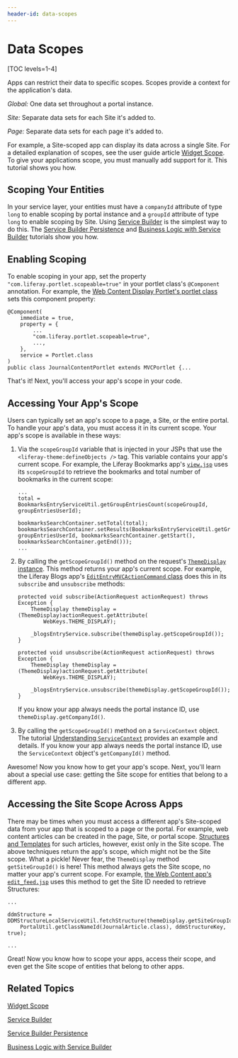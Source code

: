 ```yaml
---
header-id: data-scopes
---
```


# Data Scopes

[TOC levels=1-4]

Apps can restrict their data to specific scopes. Scopes provide a context for
the application's data.

*Global:* One data set throughout a portal instance. 

*Site:* Separate data sets for each Site it's added to.

*Page:* Separate data sets for each page it's added to. 

For example, a Site-scoped app can display its data across a single Site. For a
detailed explanation of scopes, see the user guide article 
[Widget Scope](/docs/7-1/user/-/knowledge_base/u/widget-scope). 
To give your applications scope, you must manually add support for it. This
tutorial shows you how. 

## Scoping Your Entities

In your service layer, your entities must have a `companyId` attribute of type 
`long` to enable scoping by portal instance and a `groupId` attribute of type 
`long` to enable scoping by Site. Using 
[Service Builder](/docs/7-1/tutorials/-/knowledge_base/t/service-builder) 
is the simplest way to do this. The 
[Service Builder Persistence](/docs/7-1/tutorials/-/knowledge_base/t/service-builder-persistence) 
and 
[Business Logic with Service Builder](/docs/7-1/tutorials/-/knowledge_base/t/business-logic-with-service-builder)
tutorials show you how. 

## Enabling Scoping

To enable scoping in your app, set the property 
`"com.liferay.portlet.scopeable=true"` in your portlet class's `@Component` 
annotation. For example, the
[Web Content Display Portlet's portlet class](https://github.com/liferay/liferay-portal/blob/7.1.0-ga1/modules/apps/journal/journal-content-web/src/main/java/com/liferay/journal/content/web/internal/portlet/JournalContentPortlet.java)
sets this component property: 

    @Component(
        immediate = true,
        property = {
            ...
            "com.liferay.portlet.scopeable=true",
            ...,
        },
        service = Portlet.class
    )
    public class JournalContentPortlet extends MVCPortlet {...

That's it! Next, you'll access your app's scope in your code. 

## Accessing Your App's Scope

Users can typically set an app's scope to a page, a Site, or the entire portal. 
To handle your app's data, you must access it in its current scope. Your app's
scope is available in these ways: 

1.  Via the `scopeGroupId` variable that is injected in your JSPs that 
    use the `<liferay-theme:defineObjects />` tag. This variable contains your
    app's current scope. For example, the Liferay Bookmarks app's
    [`view.jsp`](https://github.com/liferay/liferay-portal/blob/7.1.0-ga1/modules/apps/bookmarks/bookmarks-web/src/main/resources/META-INF/resources/bookmarks/view.jsp#L122-L125) 
    uses its `scopeGroupId` to retrieve the bookmarks and total number of
    bookmarks in the current scope: 

        ...
        total = BookmarksEntryServiceUtil.getGroupEntriesCount(scopeGroupId, groupEntriesUserId);
        
        bookmarksSearchContainer.setTotal(total);
        bookmarksSearchContainer.setResults(BookmarksEntryServiceUtil.getGroupEntries(scopeGroupId, groupEntriesUserId, bookmarksSearchContainer.getStart(), bookmarksSearchContainer.getEnd()));
        ...

2.  By calling the `getScopeGroupId()` method on the request's 
    [`ThemeDisplay` instance](@platform-ref@/7.1-latest/javadocs/portal-kernel/com/liferay/portal/kernel/theme/ThemeDisplay.html). 
    This method returns your app's current scope. For example, the Liferay Blogs
    app's
    [`EditEntryMVCActionCommand` class](https://github.com/liferay/liferay-portal/blob/7.1.0-ga1/modules/apps/blogs/blogs-web/src/main/java/com/liferay/blogs/web/internal/portlet/action/EditEntryMVCActionCommand.java#L371-L383) 
    does this in its `subscribe` and `unsubscribe` methods: 

        protected void subscribe(ActionRequest actionRequest) throws Exception {
            ThemeDisplay themeDisplay = (ThemeDisplay)actionRequest.getAttribute(
                WebKeys.THEME_DISPLAY);

            _blogsEntryService.subscribe(themeDisplay.getScopeGroupId());
        }

        protected void unsubscribe(ActionRequest actionRequest) throws Exception {
            ThemeDisplay themeDisplay = (ThemeDisplay)actionRequest.getAttribute(
                WebKeys.THEME_DISPLAY);

            _blogsEntryService.unsubscribe(themeDisplay.getScopeGroupId());
        }

    If you know your app always needs the portal instance ID, use
    `themeDisplay.getCompanyId()`. 

3.  By calling the `getScopeGroupId()` method on a `ServiceContext` object. The
    tutorial
    [Understanding `ServiceContext`](/docs/7-1/tutorials/-/knowledge_base/t/understanding-servicecontext)
    provides an example and details. 
    If you know your app always needs the portal instance ID, use the 
    `ServiceContext` object's `getCompanyId()` method. 

Awesome! Now you know how to get your app's scope. Next, you'll learn about
a special use case: getting the Site scope for entities that belong to
a different app. 

## Accessing the Site Scope Across Apps

There may be times when you must access a different app's Site-scoped data from
your app that is scoped to a page or the portal. For example, web content
articles can be created in the page, Site, or portal scope. 
[Structures and Templates](/docs/7-1/user/-/knowledge_base/u/designing-uniform-content) for
such articles, however, exist only in the Site scope. The above techniques
return the app's scope, which might not be the Site scope. What a pickle! Never
fear, the `ThemeDisplay` method `getSiteGroupId()` is here! This method always
gets the Site scope, no matter your app's current scope. For example, 
[the Web Content app's `edit_feed.jsp`](https://github.com/liferay/liferay-portal/blob/7.1.0-ga1/modules/apps/journal/journal-web/src/main/resources/META-INF/resources/edit_feed.jsp#L40)
uses this method to get the Site ID needed to retrieve Structures: 

    ...

    ddmStructure = DDMStructureLocalServiceUtil.fetchStructure(themeDisplay.getSiteGroupId(), 
        PortalUtil.getClassNameId(JournalArticle.class), ddmStructureKey, true);

    ...

Great! Now you know how to scope your apps, access their scope, and even get the
Site scope of entities that belong to other apps. 

## Related Topics

[Widget Scope](/docs/7-1/user/-/knowledge_base/u/widget-scope)

[Service Builder](/docs/7-1/tutorials/-/knowledge_base/t/service-builder)

[Service Builder Persistence](/docs/7-1/tutorials/-/knowledge_base/t/service-builder-persistence)

[Business Logic with Service Builder](/docs/7-1/tutorials/-/knowledge_base/t/business-logic-with-service-builder)
